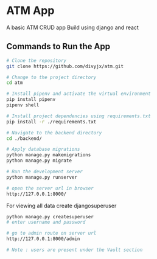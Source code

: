 # ATM App
A basic ATM CRUD app Build using django and react
## Commands to Run the App

```bash
# Clone the repository
git clone https://github.com/divyjx/atm.git

# Change to the project directory
cd atm

# Install pipenv and activate the virtual environment
pip install pipenv
pipenv shell

# Install project dependencies using requirements.txt
pip install -r ./requirements.txt

# Navigate to the backend directory
cd ./backend/

# Apply database migrations
python manage.py makemigrations
python manage.py migrate

# Run the development server
python manage.py runserver

# open the server url in browser
http://127.0.0.1:8000/
```

For viewing all data create djangosuperuser
```bash
python manage.py createsuperuser
# enter username and password

# go to admin route on server url 
http://127.0.0.1:8000/admin

# Note : users are present under the Vault section 
```
